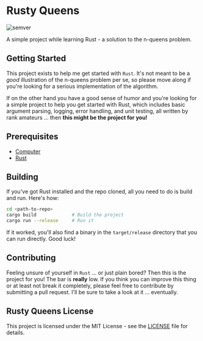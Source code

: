 # Rusty Queens

![semver](https://img.shields.io/badge/semver-0.1.11-blue)

A simple project while learning Rust - a solution to the n-queens problem.


## Getting Started

This project exists to help me get started with `Rust`. It's not meant to be a *good* illustration of the n-queens problem per se, so please move along if you're looking for a serious implementation of the algorithm.

If on the other hand you have a good sense of humor and you're looking for a simple project to help you get started with Rust, which includes basic argument parsing, logging, error handling, and unit testing, all written by rank amateurs ... then **this might be the project for you!**

## Prerequisites

- [Computer](https://en.wikipedia.org/wiki/Computer)
- [Rust](https://www.rust-lang.org/tools/install)

## Building

If you've got Rust installed and the repo cloned, all you need to do is build and run. Here's how:

```bash
cd <path-to-repo>
cargo build             # Build the project
cargo run --release     # Run it
```

If it worked, you'll also find a binary in the `target/release` directory that you can run directly. Good luck!

## Contributing

Feeling unsure of yourself in `Rust` ... or just plain bored? Then this is the project for you! The bar is **really** low. If you think you can improve this thing or at least not break it completely, please feel free to contribute by submitting a pull request. I'll be sure to take a look at it ... eventually.

## Rusty Queens License

This project is licensed under the MIT License - see the [LICENSE](LICENSE) file for details.
